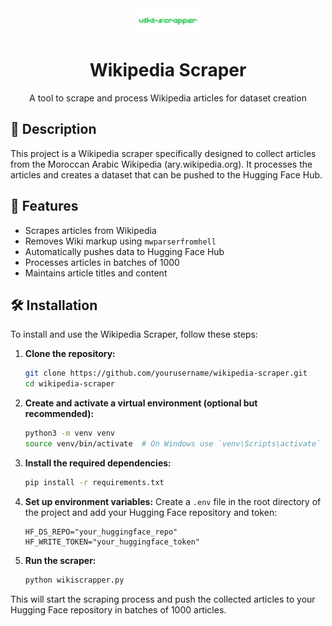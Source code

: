 <div align="center">
  <img src=img/logo.png alt="Wikipedia Scraper Logo" />

  # Wikipedia Scraper
  
  A tool to scrape and process Wikipedia articles for dataset creation
</div>

## 📝 Description

This project is a Wikipedia scraper specifically designed to collect articles from the Moroccan Arabic Wikipedia (ary.wikipedia.org). It processes the articles and creates a dataset that can be pushed to the Hugging Face Hub.

## 🚀 Features

- Scrapes articles from Wikipedia
- Removes Wiki markup using `mwparserfromhell`
- Automatically pushes data to Hugging Face Hub
- Processes articles in batches of 1000
- Maintains article titles and content

## 🛠️ Installation
To install and use the Wikipedia Scraper, follow these steps:

1. **Clone the repository:**
   ```bash
   git clone https://github.com/yourusername/wikipedia-scraper.git
   cd wikipedia-scraper
   ```

2. **Create and activate a virtual environment (optional but recommended):**
   ```bash
   python3 -m venv venv
   source venv/bin/activate  # On Windows use `venv\Scripts\activate`
   ```

3. **Install the required dependencies:**
   ```bash
   pip install -r requirements.txt
   ```

4. **Set up environment variables:**
   Create a `.env` file in the root directory of the project and add your Hugging Face repository and token:
   ```env
   HF_DS_REPO="your_huggingface_repo"
   HF_WRITE_TOKEN="your_huggingface_token"
   ```

5. **Run the scraper:**
   ```bash
   python wikiscrapper.py
   ```

This will start the scraping process and push the collected articles to your Hugging Face repository in batches of 1000 articles.

